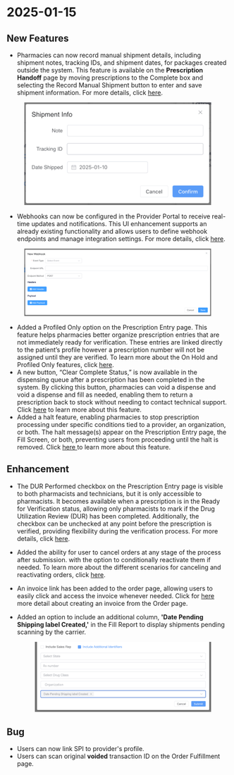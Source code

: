 # 2025-01-15

## New Features

* Pharmacies can now record manual shipment details, including shipment notes, tracking IDs, and shipment dates, for packages created outside the system. This feature is available on the **Prescription Handoff** page by moving prescriptions to the Complete box and selecting the Record Manual Shipment button to enter and save shipment information. For more details, click [here](../pharmacy/prescription-hand-off/completing-a-prescription-for-shipments-created-outside-the-system.md).&#x20;

<figure><img src="../.gitbook/assets/image (602).png" alt="" width="563"><figcaption></figcaption></figure>

* Webhooks can now be configured in the Provider Portal to receive real-time updates and notifications. This UI enhancement supports an already existing functionality and allows users to define webhook endpoints and manage integration settings. For more details, click [here](../supplemental-guides/webhooks.md).&#x20;

<figure><img src="../.gitbook/assets/image (603).png" alt="" width="563"><figcaption></figcaption></figure>

* Added a Profiled Only option on the Prescription Entry page. This feature helps pharmacies better organize prescription entries that are not immediately ready for verification. These entries are linked directly to the patient’s profile however a prescription number will not be assigned until they are verified. To learn more about the On Hold and Profiled Only features, click [here](../pharmacy/rx-entry-queue/new-prescription/using-on-hold-versus-profiled-only-for-prescription-entries.md).
* A new button, “Clear Complete Status,” is now available in the dispensing queue after a prescription has been completed in the system. By clicking this button, pharmacies can void a dispense and void a dispense and fill as needed, enabling them to return a prescription back to stock without needing to contact technical support. Click [here](../pharmacy/clearing-complete-status.md) to learn more about this feature.&#x20;
* Added a halt feature, enabling pharmacies to stop prescription processing under specific conditions tied to a provider, an organization, or both. The halt message(s) appear on the Prescription Entry page, the Fill Screen, or both, preventing users from proceeding until the halt is removed. Click [here](../pharmacy/clearing-complete-status.md)[ ](../pharmacy/rx-entry-queue/new-prescription/halting-prescription-processing.md)to learn more about this feature.

## Enhancement

* The DUR Performed checkbox on the Prescription Entry page is visible to both pharmacists and technicians, but it is only accessible to pharmacists. It becomes available when a prescription is in the Ready for Verification status, allowing only pharmacists to mark if the Drug Utilization Review (DUR) has been completed. Additionally, the checkbox can be unchecked at any point before the prescription is verified, providing flexibility during the verification process. For more details, click [here](../pharmacy/rx-entry-queue/new-prescription/).&#x20;
* Added the ability for user to cancel orders at any stage of the process after submission. with the option to conditionally reactivate them if needed. To learn more about the different scenarios for canceling and reactivating orders, click [here](../orders/canceling-an-order/).&#x20;
* An invoice link has been added to the order page, allowing users to easily click and access the invoice whenever needed. Click for [here](../orders/new-order/creating-an-invoice-for-an-order.md) more detail about creating an invoice from the Order page.&#x20;
*   Added an option to include an additional column, **'Date Pending Shipping label Created,'** in the Fill Report to display shipments pending scanning by the carrier.

    <figure><img src="../.gitbook/assets/image (604).png" alt=""><figcaption></figcaption></figure>

## Bug&#x20;

* Users can now link SPI to provider's profile.
* Users can scan original **voided** transaction ID on the Order Fulfillment page.&#x20;
